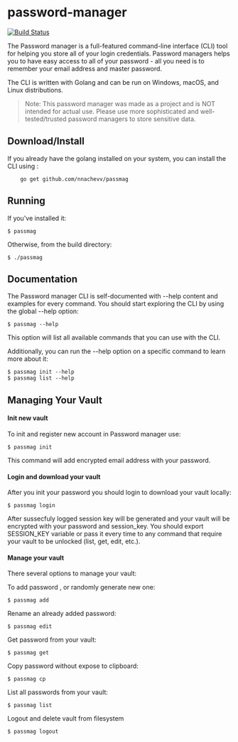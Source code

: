 # password-manager
[![Build Status](https://travis-ci.com/Nnachevvv/password-manager.svg?branch=main)](https://travis-ci.com/Nnachevvv/password-manager)

The Password manager is a full-featured command-line interface (CLI) tool for helping you store all of your login credentials. Password managers helps you to have easy access to all of your password - all you need is to remember your email address and master password. 

The CLI is written with Golang and can be run on Windows, macOS, and Linux distributions.


>Note: This password manager was made as a project and is NOT intended for actual use. Please use more sophisticated and well-tested/trusted password managers to store sensitive data.


## Download/Install
If you already have the golang installed on your system, you can install the CLI using :
```
    go get github.com/nnachevv/passmag
```

## Running
If you've installed it:

    $ passmag

Otherwise, from the build directory:

    $ ./passmag



## Documentation
The Password manager CLI is self-documented with --help content and examples for every command. You should start exploring the CLI by using the global --help option:
    
    $ passmag --help

This option will list all available commands that you can use with the CLI.

Additionally, you can run the --help option on a specific command to learn more about it:

    $ passmag init --help
    $ passmag list --help

## Managing Your Vault

#### Init new vault
To init and register new account in Password manager use:
    
    $ passmag init

This command will add encrypted email address with your password. 

#### Login and download your vault
After you init your password you should login to download your vault locally:

    $ passmag login

 After sussecfuly logged session key will be generated and your vault will be encrypted with your password and session_key. You should export SESSION_KEY variable or pass it every time to any command that require your vault to be unlocked (list, get, edit, etc.).

#### Manage your vault
There several options to manage your vault:

To add password , or randomly generate new one:

    $ passmag add

Rename an already added password:

    $ passmag edit

Get password from your vault:

    $ passmag get 

Copy password without expose to clipboard:

    $ passmag cp   

List all passwords from your vault:

    $ passmag list 

Logout and delete vault from filesystem

    $ passmag logout 

